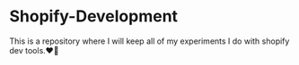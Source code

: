 # Shopify-Development
This is a repository where I will keep all of my experiments I do with shopify dev tools.❤️🤪
